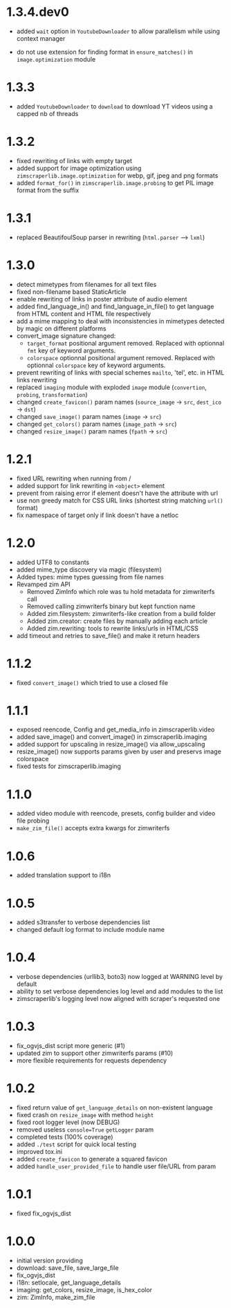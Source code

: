 # 1.3.4.dev0

* added `wait` option in `YoutubeDownloader` to allow parallelism while using context manager
- do not use extension for finding format in `ensure_matches()` in `image.optimization` module

# 1.3.3

* added `YoutubeDownloader` to `download` to download YT videos using a capped nb of threads

# 1.3.2

* fixed rewriting of links with empty target
* added support for image optimization using `zimscraperlib.image.optimization` for webp, gif, jpeg and png formats
* added `format_for()` in `zimscraperlib.image.probing` to get PIL image format from the suffix

# 1.3.1

* replaced BeautifoulSoup parser in rewriting (`html.parser` –> `lxml`)

# 1.3.0

* detect mimetypes from filenames for all text files
* fixed non-filename based StaticArticle
* enable rewriting of links in poster attribute of audio element
* added find_language_in() and find_language_in_file() to get language from HTML content and HTML file respectively
* add a mime mapping to deal with inconsistencies in mimetypes detected by magic on different platforms
* convert_image signature changed:
  * `target_format` positional argument removed. Replaced with optionnal `fmt` key of keyword arguments.
  * `colorspace` optionnal positional argument removed. Replaced with optionnal `colorspace` key of keyword arguments.
* prevent rewriting of links with special schemes `mailto`, 'tel', etc. in HTML links rewriting
* replaced `imaging` module with exploded `image` module (`convertion`, `probing`, `transformation`)
* changed `create_favicon()` param names (`source_image` -> `src`, `dest_ico` -> `dst`)
* changed `save_image()` param names (`image` -> `src`)
* changed `get_colors()` param names (`image_path` -> `src`)
* changed `resize_image()` param names (`fpath` -> `src`)

# 1.2.1

* fixed URL rewriting when running from /
* added support for link rewriting in `<object>` element
* prevent from raising error if element doesn't have the attribute with url
* use non greedy match for CSS URL links (shortest string matching `url()` format)
* fix namespace of target only if link doesn't have a netloc

# 1.2.0

* added UTF8 to constants
* added mime_type discovery via magic (filesystem)
* Added types: mime types guessing from file names
* Revamped zim API
  * Removed ZimInfo which role was tu hold metadata for zimwriterfs call
  * Removed calling zimwriterfs binary but kept function name
  * Added zim.filesystem: zimwriterfs-like creation from a build folder
  * Added zim.creator: create files by manually adding each article
  * Added zim.rewriting: tools to rewrite links/urls in HTML/CSS
* add timeout and retries to save_file() and make it return headers

# 1.1.2

* fixed `convert_image()` which tried to use a closed file

# 1.1.1

* exposed reencode, Config and get_media_info in zimscraperlib.video
* added save_image() and convert_image() in zimscraperlib.imaging
* added support for upscaling in resize_image() via allow_upscaling
* resize_image() now supports params given by user and preservs image colorspace
* fixed tests for zimscraperlib.imaging

# 1.1.0

* added video module with reencode, presets, config builder and video file probing
* `make_zim_file()` accepts extra kwargs for zimwriterfs

# 1.0.6

* added translation support to i18n

# 1.0.5

* added s3transfer to verbose dependencies list
* changed default log format to include module name

# 1.0.4

* verbose dependencies (urllib3, boto3) now logged at WARNING level by default
* ability to set verbose dependencies log level and add modules to the list
* zimscraperlib's logging level now aligned with scraper's requested one


# 1.0.3

* fix_ogvjs_dist script more generic (#1)
* updated zim to support other zimwriterfs params (#10)
* more flexible requirements for requests dependency

# 1.0.2

* fixed return value of `get_language_details` on non-existent language
* fixed crash on `resize_image` with method `height`
* fixed root logger level (now DEBUG)
* removed useless `console=True` `getLogger` param
* completed tests (100% coverage)
* added `./test` script for quick local testing
* improved tox.ini
* added `create_favicon` to generate a squared favicon
* added `handle_user_provided_file` to handle user file/URL from param

# 1.0.1

* fixed fix_ogvjs_dist

# 1.0.0

* initial version providing
 * download: save_file, save_large_file
 * fix_ogvjs_dist
 * i18n: setlocale, get_language_details
 * imaging: get_colors, resize_image, is_hex_color
 * zim: ZimInfo, make_zim_file
